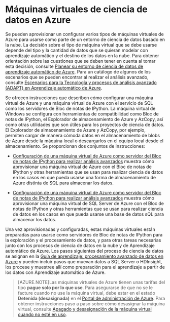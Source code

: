 <properties
	pageTitle="Máquinas virtuales de ciencia de datos de Azure | Microsoft Azure"
	description="Configurar una máquina virtual de ciencia de datos"
	services="machine-learning"
	documentationCenter=""
	authors="msolhab"
	manager="paulettm" 
	editor="cgronlun"  />

<tags
	ms.service="machine-learning"
	ms.workload="data-services"
	ms.tgt_pltfrm="na"
	ms.devlang="na"
	ms.topic="article"
	ms.date="05/29/2015"
	ms.author="mohabib;xibingao;bradsev" />

# Máquinas virtuales de ciencia de datos en Azure

Se pueden aprovisionar un configurar varios tipos de máquinas virtuales de Azure para usarse como parte de un entorno de ciencia de datos basado en la nube. La decisión sobre el tipo de máquina virtual que se debe usarse depende del tipo y la cantidad de datos que se quieran modelar con aprendizaje automático y el destino de los datos en la nube. Para obtener orientación sobre las cuestiones que se deben tener en cuenta al tomar esta decisión, consulte [Planear su entorno de ciencia de datos de aprendizaje automático de Azure](machine-learning-data-science-plan-your-environment.md). Para un catálogo de algunos de los escenarios que se pueden encontrar al realizar el análisis avanzado, consulte [Escenarios para la Tecnología y procesos de análisis avanzado (ADAPT) en Aprendizaje automático de Azure](../machine-learning-data-science-plan-sample-scenarios.md).

Se ofrecen instrucciones que describen cómo configurar una máquina virtual de Azure y una máquina virtual de Azure con el servicio de SQL como los servidores de Bloc de notas de IPython. La máquina virtual de Windows se configura con herramientas de compatibilidad como Bloc de notas de IPython, el Explorador de almacenamiento de Azure y AzCopy, así como otras utilidades que son útiles para los proyectos de ciencia de datos. El Explorador de almacenamiento de Azure y AzCopy, por ejemplo, permiten cargar de manera cómoda datos en el almacenamiento de blobs de Azure desde la máquina local o descargarlos en el equipo local desde el almacenamiento. Se proporcionan dos conjuntos de instrucciones:

* [Configuración de una máquina virtual de Azure como servidor del Bloc de notas de IPython para realizar análisis avanzados](machine-learning-data-science-setup-virtual-machine.md) muestra cómo aprovisionar una máquina virtual de Azure con el Bloc de notas de IPython y otras herramientas que se usan para realizar ciencia de datos en los casos en que pueda usarse una forma de almacenamiento de Azure distinta de SQL para almacenar los datos.

* [Configuración de una máquina virtual de Azure como servidor del Bloc de notas de IPython para realizar análisis avanzados](machine-learning-data-science-setup-sql-server-virtual-machine.md) muestra cómo aprovisionar una máquina virtual de SQL Server de Azure con el Bloc de notas de IPython y otras herramientas que se usan para realizar ciencia de datos en los casos en que pueda usarse una base de datos sQL para almacenar los datos.

Una vez aprovisionadas y configuradas, estas máquinas virtuales están preparadas para usarse como servidores de Bloc de notas de IPython para la exploración y el procesamiento de datos, y para otras tareas necesarias junto con los procesos de ciencia de datos en la nube y de Aprendizaje automático de Azure. Los pasos siguientes del proceso de ciencia de datos se asignan en la [Guía de aprendizaje: procesamiento avanzado de datos en Azure](machine-learning-data-science-advanced-data-processing.md) y pueden incluir pasos que muevan datos a SQL Server o HDInsight, los procese y muestree allí como preparación para el aprendizaje a partir de los datos con Aprendizaje automático de Azure.


> [AZURE.NOTE]Las máquinas virtuales de Azure tienen unas tarifas del tipo **pague solo por lo que use**. Para asegurarse de que no se le facture cuando no use la máquina virtual, debe estar en el estado **Detenida (desasignada)** en el [Portal de administración de Azure](http://manage.windowsazure.com/). Para obtener instrucciones paso a paso sobre cómo desasignar la máquina virtual, consulte [Apagado y desasignación de la máquina virtual cuando no esté en uso](machine-learning-data-science-setup-virtual-machine.md#shutdown).
 

<!---HONumber=August15_HO6-->
